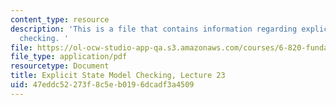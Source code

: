 ```yaml
---
content_type: resource
description: 'This is a file that contains information regarding explicit state model
  checking. '
file: https://ol-ocw-studio-app-qa.s3.amazonaws.com/courses/6-820-fundamentals-of-program-analysis-fall-2015/47eddc52273f8c5eb0196dcadf3a4509_MIT6_820F15_L23.pdf
file_type: application/pdf
resourcetype: Document
title: Explicit State Model Checking, Lecture 23
uid: 47eddc52-273f-8c5e-b019-6dcadf3a4509
---
```

